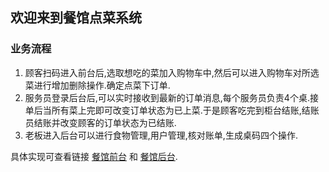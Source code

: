 ## 欢迎来到餐馆点菜系统

### 业务流程
1. 顾客扫码进入前台后,选取想吃的菜加入购物车中,然后可以进入购物车对所选菜进行增加删除操作.确定点菜下订单.
2. 服务员登录后台后,可以实时接收到最新的订单消息,每个服务员负责4个桌.接单后当所有菜上完即可改变订单状态为已上菜.于是顾客吃完到柜台结账,结账员结账并改变顾客的订单状态为已结账.
3. 老板进入后台可以进行食物管理,用户管理,核对账单,生成桌码四个操作.

具体实现可查看链接 [餐馆前台](http://ablazeice.cn/ordering/index1.jsp) 和 [餐馆后台](http://ablazeice.cn/ordering/ht.jsp).



